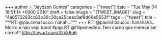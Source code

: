 
+++
author = "Jaydson Gomes"
categories = ["tweet"]
date = "Tue May 04 18:51:14 +0000 2010"
draft = false
image = "{TWEET_IMAGE}"
slug = "4a6573283cc83b39c30ce25ceac8af8d66e5653f"
tags = ["tweet"]
title = """RT: @paulinhazucco: hahah..."""
+++
RT: @paulinhazucco: hahahaha... Morro e não vejo tudo! #pqp RT @filipemedina: Tem corno que merece ser corno!!! http://tinyurl.com/32x38q6
